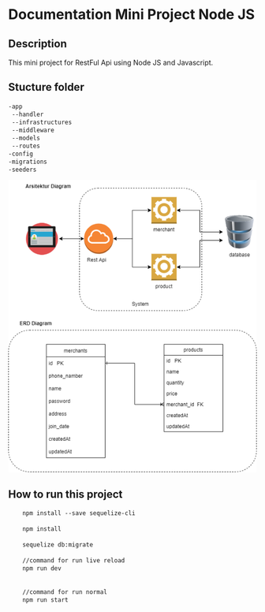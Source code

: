 # Documentation Mini Project Node JS

## Description
This mini project for RestFul Api using Node JS and Javascript.

## Stucture folder
```console
-app
 --handler
 --infrastructures
 --middleware
 --models
 --routes
-config
-migrations
-seeders
```
![mini project nodejs](https://github.com/yuki216/mini_project_nodejs/blob/main/arsitektur%20_%20erd.png?raw=true)

## How to run this project
```console
    npm install --save sequelize-cli

    npm install

    sequelize db:migrate 

    //command for run live reload
    npm run dev 


    //command for run normal
    npm run start 


```
